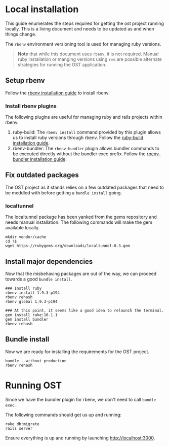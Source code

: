 # Local installation

This guide enumerates the steps required for getting the ost project
running locally.  This is a living document and needs to be updated as
and when things change.

The `rbenv` environment versioning tool is used for managing ruby
versions.

> **Note** that while this document uses `rbenv`, it is not required.
> Manual ruby installation or manging versions using `rvm` are
> possible alternate strategies for running the OST application.

## Setup rbenv

Follow the [rbenv installation guide][rbenvinstall] to install rbenv.

### Install rbenv plugins

The following plugins are useful for managing ruby and rails projects
within rbenv.

1. ruby-build: The `rbenv install` command provided by this plugin
   allows us to install ruby versions through rbenv.  Follow the
   [ruby-build installation guide][rbbuildinstall].
2. rbenv-bundler: The `rbenv-bundler` plugin allows bundler commands
   to be executed directly without the bundler exec prefix.  Follow
   the [rbenv-bundler installation guide][rbbundlerinstall].

## Fix outdated packages

The OST project as it stands relies on a few outdated packages that
need to be meddled with before getting a `bundle install` going.

### localtunnel

The localtunnel package has been yanked from the gems repository and
needs manual installation.  The following commands will make the gem
available locally.

```
mkdir vendor/cache
cd !$
wget https://rubygems.org/downloads/localtunnel-0.3.gem
```

## Install major dependencies

Now that the misbehaving packages are out of the way, we can proceed
towards a good `bundle install`.

```
### Install ruby
rbenv install 1.9.3-p194
rbenv rehash
rbenv global 1.9.3-p194

### At this point, it seems like a good idea to relaunch the terminal.
gem install rake:10.1.1
gem install bundler
rbenv rehash
```

## Bundle install

Now we are ready for installing the requirements for the OST project.

```
bundle --without production
rbenv rehash
```

# Running OST

Since we have the bundler plugin for rbenv, we don't need to call `bundle exec`.

The following commands should get us up and running:

```
rake db:migrate
rails server
```

Ensure everything is up and running by launching <http://localhost:3000>.

[rbenvinstall]: https://github.com/sstephenson/rbenv#installation
[rbbuildinstall]: https://github.com/sstephenson/ruby-build#installation
[rbbundlerinstall]: https://github.com/carsomyr/rbenv-bundler#installation
[lock file]: https://github.com/lml/ost/blob/master/Gemfile.lock#L103
